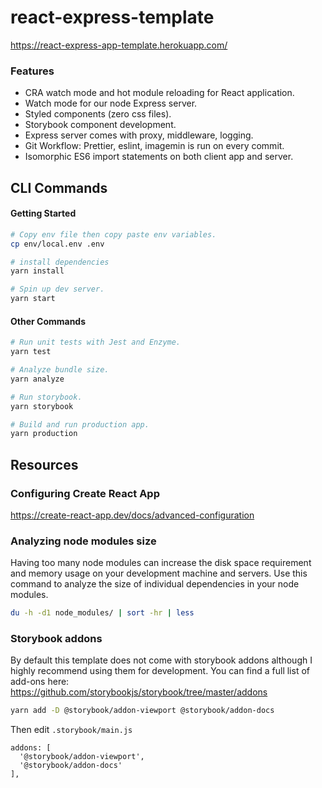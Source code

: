 # react-express-template
https://react-express-app-template.herokuapp.com/

### Features
- CRA watch mode and hot module reloading for React application.
- Watch mode for our node Express server.
- Styled components (zero css files).
- Storybook component development.
- Express server comes with proxy, middleware, logging.
- Git Workflow: Prettier, eslint, imagemin is run on every commit.
- Isomorphic ES6 import statements on both client app and server.

## CLI Commands

#### Getting Started

```bash
# Copy env file then copy paste env variables.
cp env/local.env .env

# install dependencies
yarn install

# Spin up dev server.
yarn start
```

#### Other Commands
```bash
# Run unit tests with Jest and Enzyme.
yarn test

# Analyze bundle size.
yarn analyze

# Run storybook.
yarn storybook

# Build and run production app.
yarn production
```

## Resources

### Configuring Create React App
https://create-react-app.dev/docs/advanced-configuration

### Analyzing node modules size
Having too many node modules can increase the disk space requirement and memory
usage on your development machine and servers. Use this command to analyze the
size of individual dependencies in your node modules.

```bash
du -h -d1 node_modules/ | sort -hr | less
```

### Storybook addons
By default this template does not come with storybook addons although I highly
recommend using them for development. You can find a full list of add-ons here:
https://github.com/storybookjs/storybook/tree/master/addons

```bash
yarn add -D @storybook/addon-viewport @storybook/addon-docs
```

Then edit `.storybook/main.js`

```
addons: [
  '@storybook/addon-viewport',
  '@storybook/addon-docs'
],
```
